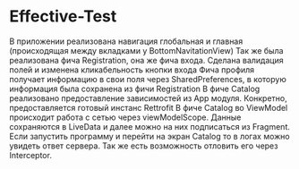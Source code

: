 # Effective-Test
В приложении реализована навигация глобальная и главная (происходящая между вкладками у BottomNavitationView)
Так же была реализована фича Registration, она же фича входа. Сделана валидация полей и изменена кликабельность кнопки входа 
Фича профиля получает информацию в свои поля через SharedPreferences, в которую информация была сохранена из фичи Registration
В фиче Catalog реализовано предоставление зависимостей из App модуля. Конкретно, предоставляется готовый инстанс Rettrofit
В фиче Catalog во ViewModel происходит работа с сетью через viewModelScope. Данные сохраняются в LiveData и далее можно
на них подписаться из Fragment. Если запустить программу и перейти на экран Catalog то в логах можно увидеть ответ сервера. 
Так же есть возможность отловить его через Interceptor.